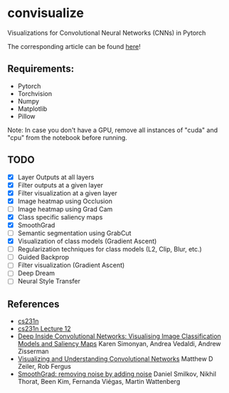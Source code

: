 # convisualize
Visualizations for Convolutional Neural Networks (CNNs) in Pytorch

The corresponding article can be found [here](https://medium.com/@thesemicolonguy/dl05-convolutional-neural-networks-1d3bb7fff586)!

## Requirements:
* Pytorch
* Torchvision
* Numpy
* Matplotlib
* Pillow

Note: In case you don't have a GPU, remove all instances of "cuda" and "cpu" from the notebook before running.

## TODO
- [X] Layer Outputs at all layers
- [X] Filter outputs at a given layer
- [X] Filter visualization at a given layer
- [X] Image heatmap using Occlusion
- [ ] Image heatmap using Grad Cam
- [X] Class specific saliency maps
- [X] SmoothGrad
- [ ] Semantic segmentation using GrabCut
- [X] Visualization of class models (Gradient Ascent)
- [ ] Regularization techniques for class models (L2, Clip, Blur, etc.)
- [ ] Guided Backprop
- [ ] Filter visualization (Gradient Ascent)
- [ ] Deep Dream
- [ ] Neural Style Transfer

## References
* [cs231n](http://cs231n.github.io/understanding-cnn/ "Stanford's cs231n course")
* [cs231n Lecture 12](http://cs231n.stanford.edu/slides/2017/cs231n_2017_lecture12.pdf "Visualizing and Understanding")
* [Deep Inside Convolutional Networks: Visualising Image Classification Models and Saliency Maps](https://arxiv.org/abs/1312.6034) Karen Simonyan, Andrea Vedaldi, Andrew Zisserman
* [Visualizing and Understanding Convolutional Networks](https://arxiv.org/abs/1311.2901) Matthew D Zeiler, Rob Fergus
* [SmoothGrad: removing noise by adding noise](https://arxiv.org/abs/1706.03825) Daniel Smilkov, Nikhil Thorat, Been Kim, Fernanda Viégas, Martin Wattenberg
